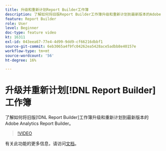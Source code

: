 ```yaml
---
title: 升级和重新计划Report Builder工作簿
description: 了解如何将旧版Report Builder工作簿升级和重新计划到最新版本的Adobe Analytics Report Builder。
feature: Report Builder
role: User
level: Beginner
doc-type: feature video
kt: 16311
exl-id: 043eea67-77e4-4d99-9dd9-cf66216dbbf1
source-git-commit: 6eb3065a4f9fc04262ea5428ace5adbb8e40157e
workflow-type: tm+mt
source-wordcount: '56'
ht-degree: 16%

---
```


# 升级并重新计划[!DNL Report Builder]工作簿

了解如何将旧版[!DNL Report Builder]工作簿升级和重新计划到最新版本的Adobe Analytics Report Builder。

>[!VIDEO](https://video.tv.adobe.com/v/3434957/?quality=12&learn=on)

有关此功能的更多信息，请访问[文档](https://experienceleague.adobe.com/zh-hans/docs/analytics/analyze/report-builder/home)。
